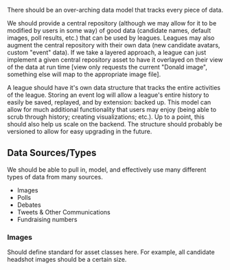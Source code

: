 There should be an over-arching data model that tracks every piece of data.

We should provide a central repository (although we may allow for it to be modified by users in some way) of good data (candidate names, default images, poll results, etc.) that can be used by leagues. Leagues may also augment the central repository with their own data (new candidate avatars, custom "event" data). If we take a layered approach, a league can just implement a given central repository asset to have it overlayed on their view of the data at run time [view only requests the current "Donald image", something else will map to the appropriate image file].

A league should have it's own data structure that tracks the entire activities of the league. Storing an event log will allow a league's entire history to easily be saved, replayed, and by extension: backed up. This model can allow for much additional functionality that users may enjoy (being able to scrub through history; creating visualizations; etc.). Up to a point, this should also help us scale on the backend. The structure should probably be versioned to allow for easy upgrading in the future.

## Data Sources/Types

We should be able to pull in, model, and effectively use many different types of data from many sources.

- Images
- Polls
- Debates
- Tweets & Other Communications
- Fundraising numbers


### Images

Should define standard for asset classes here. For example, all candidate headshot images should be a certain size.